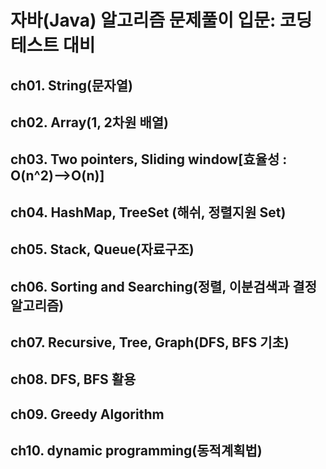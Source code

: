 # 자바(Java) 알고리즘 문제풀이 입문: 코딩테스트 대비


## ch01. String(문자열)
## ch02. Array(1, 2차원 배열)
## ch03. Two pointers, Sliding window[효율성 : O(n^2)-->O(n)]
## ch04. HashMap, TreeSet (해쉬, 정렬지원 Set)
## ch05. Stack, Queue(자료구조)
## ch06. Sorting and Searching(정렬, 이분검색과 결정알고리즘)
## ch07. Recursive, Tree, Graph(DFS, BFS 기초)
## ch08. DFS, BFS 활용 
## ch09. Greedy Algorithm 
## ch10. dynamic programming(동적계획법)